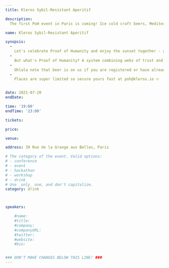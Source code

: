```yaml
---
title: Kleros Sybil-Resistant Aperitif

description: 
  The first PoH event in Paris is coming! Ice cold craft beers, Mediterranean-inspired snacks, a rooftop and friends who proved to be real humans. 

name: Kleros Sybil-Resistant Aperitif

synopsis:
  -
    Let's celebrate Proof of Humanity and enjoy the sunset together - after a full first day of conference you'll need some chill-time on a private rooftop, won't you?
  -
    But what's Proof of Humanity? A system combining webs of trust and dispute resolution to create a sybil-proof list of humans, powered and trusted by Coopérative Kleros and Democracy Earth. So have you submitted your profile on proofofhumanity.id yet and certified that you were a real human? Let's find out. 
  -
    Ohlala note that beer is on us if you are registered or have already submitted your profile! We Kleros Teams are excited to see you at 7 pm on Tuesday, July 20th.
  -
    Places are super limited so secure yours fast at poh@kleros.io 🔥


date: 2021-07-20
endDate:

time: '19:00'
endTime: '23:00'

tickets: 

price: 

venue: 

address: 39 Rue de la Grange aux Belles, Paris

# The category of the event. Valid options:
# - conference
# - event
# - hackathon
# - workshop
# - drink
# Use _only_ one, and don't capitalize.
category: drink



speakers:

    #name:
    #title: 
    #company: 
    #companyURL: 
    #twitter: 
    #website:
    #bio: 


### DON'T MAKE CHANGES BELOW THIS LINE! ###
---
```

<!-- ### DON'T MAKE CHANGES BELOW THIS LINE! ### -->

<Event-Content/>
